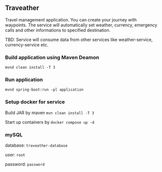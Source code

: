 <h2>Traveather</h2>

Travel management application. You can create your journey with waypoints. The service will automatically set weather, currency, emergency calls and other informations to specified destination.

TBD: Service will consume data from other services like weather-service, currency-service etc.

<h3>Build application using Maven Deamon</h3>

`mvnd clean install -T 3`

<h3>Run application</h3>

`mvnd spring-boot:run -pl application`

<h3>Setup docker for service</h3>

Build JAR by maven
`mvn clean install -T 3`

Start up containers by
`docker compose up -d`

<h3>mySQL</h3>

database: `traveather-database`

user: `root`

password: `password`



